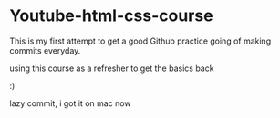 # Youtube-html-css-course


This is my first attempt to get a good Github practice going of making commits everyday.



using this course as a refresher to get the basics back 


:)


lazy commit, i got it on mac now
